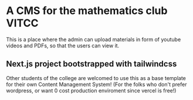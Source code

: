 # A CMS for the mathematics club VITCC
This is a place where the admin can upload materials in form of youtube videos and PDFs, so that the users can view it.

## Next.js project bootstrapped with tailwindcss
Other students of the college are welcomed to use this as a base template for their own Content Management System! (For the folks who don't prefer wordpress, or want 0 cost production enviroment since vercel is free!)
